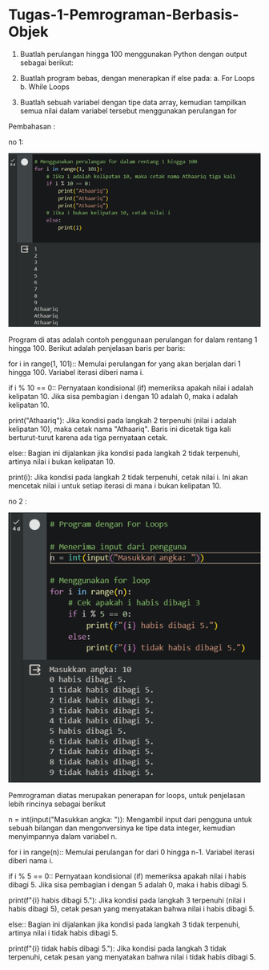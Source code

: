 # Tugas-1-Pemrograman-Berbasis-Objek

1. Buatlah perulangan hingga 100 menggunakan Python dengan output sebagai berikut:

2. Buatlah program bebas, dengan menerapkan if else pada:
  a. For Loops
  b. While Loops

3. Buatlah sebuah variabel dengan tipe data array, kemudian tampilkan semua nilai dalam variabel tersebut menggunakan perulangan for

Pembahasan :

no 1:

![alt](https://github.com/mark19566/Tugas-1-Pemrograman-Berbasis-Objek/blob/main/Screenshot%202023-12-08%20230712.png?raw=ture)

  Program di atas adalah contoh penggunaan perulangan for dalam rentang 1 hingga 100. Berikut adalah penjelasan baris per baris:

for i in range(1, 101):: Memulai perulangan for yang akan berjalan dari 1 hingga 100. Variabel iterasi diberi nama i.

if i % 10 == 0:: Pernyataan kondisional (if) memeriksa apakah nilai i adalah kelipatan 10. Jika sisa pembagian i dengan 10 adalah 0, maka i adalah kelipatan 10.

print("Athaariq"): Jika kondisi pada langkah 2 terpenuhi (nilai i adalah kelipatan 10), maka cetak nama "Athaariq". Baris ini dicetak tiga kali berturut-turut karena ada tiga pernyataan cetak.

else:: Bagian ini dijalankan jika kondisi pada langkah 2 tidak terpenuhi, artinya nilai i bukan kelipatan 10.

print(i): Jika kondisi pada langkah 2 tidak terpenuhi, cetak nilai i. Ini akan mencetak nilai i untuk setiap iterasi di mana i bukan kelipatan 10.



no 2 :

![alt](https://github.com/mark19566/Tugas-1-Pemrograman-Berbasis-Objek/blob/main/Screenshot%202023-12-08%20230907.png?raw=true)

Pemrograman diatas merupakan penerapan for loops, untuk penjelasan lebih rincinya sebagai berikut

n = int(input("Masukkan angka: ")): Mengambil input dari pengguna untuk sebuah bilangan dan mengonversinya ke tipe data integer, kemudian menyimpannya dalam variabel n.

for i in range(n):: Memulai perulangan for dari 0 hingga n-1. Variabel iterasi diberi nama i.

if i % 5 == 0:: Pernyataan kondisional (if) memeriksa apakah nilai i habis dibagi 5. Jika sisa pembagian i dengan 5 adalah 0, maka i habis dibagi 5.

print(f"{i} habis dibagi 5."): Jika kondisi pada langkah 3 terpenuhi (nilai i habis dibagi 5), cetak pesan yang menyatakan bahwa nilai i habis dibagi 5.

else:: Bagian ini dijalankan jika kondisi pada langkah 3 tidak terpenuhi, artinya nilai i tidak habis dibagi 5.

print(f"{i} tidak habis dibagi 5."): Jika kondisi pada langkah 3 tidak terpenuhi, cetak pesan yang menyatakan bahwa nilai i tidak habis dibagi 5.
